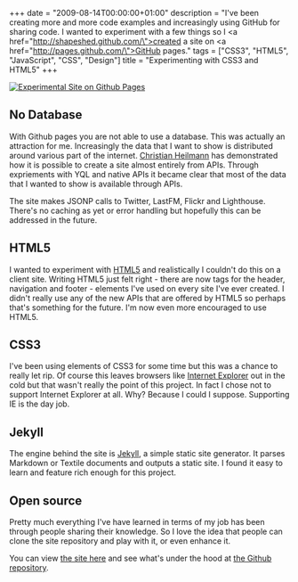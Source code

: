 +++
date = "2009-08-14T00:00:00+01:00"
description = "I've been creating more and more code examples and increasingly using GitHub for sharing code. I wanted to experiment with a few things so I <a href=\"http://shapeshed.github.com/\">created a site</a> on <a href=\"http://pages.github.com/\">GitHub pages</a>."
tags = ["CSS3", "HTML5", "JavaScript", "CSS", "Design"]
title = "Experimenting with CSS3 and HTML5"
+++

[![Experimental Site on Github Pages][1]][2]

## No Database

With Github pages you are not able to use a database. This was actually an
attraction for me. Increasingly the data that I want to show is distributed
around various part of the internet. [Christian Heilmann][2] has demonstrated
how it is possible to create a site almost entirely from APIs. Through
expriements with YQL and native APIs it became clear that most of the data that
I wanted to show is available through APIs.

The site makes JSONP calls to Twitter, LastFM, Flickr and Lighthouse. There's no
caching as yet or error handling but hopefully this can be addressed in the
future.

## HTML5

I wanted to experiment with [HTML5][3] and realistically I couldn't do this on a
client site. Writing HTML5 just felt right - there are now tags for the header,
navigation and footer - elements I've used on every site I've ever created. I
didn't really use any of the new APIs that are offered by HTML5 so perhaps
that's something for the future. I'm now even more encouraged to use HTML5.

## CSS3

I've been using elements of CSS3 for some time but this was a chance to really
let rip. Of course this leaves browsers like [Internet Explorer][4] out in the
cold but that wasn't really the point of this project. In fact I chose not to
support Internet Explorer at all. Why? Because I could I suppose. Supporting IE
is the day job.

## Jekyll

The engine behind the site is [Jekyll][9], a simple static site generator. It
parses Markdown or Textile documents and outputs a static site. I found it easy
to learn and feature rich enough for this project.

## Open source

Pretty much everything I've have learned in terms of my job has been through
people sharing their knowledge. So I love the idea that people can clone the
site repository and play with it, or even enhance it.

You can view [the site here][6] and see what's under the hood at [the Github
repository][7].

[1]: /images/articles/github_site.webp
[2]: http://shapeshed.github.com/
[3]: http://icant.co.uk/
[4]: http://www.whatwg.org/specs/web-apps/current-work/multipage/
[5]: http://www.microsoft.com/windows/internet-explorer/default.aspx
[6]: http://github.com/mojombo/jekyll/tree/master
[7]: http://shapeshed.github.com/
[8]: http://github.com/shapeshed/shapeshed.github.com/
[9]: https://github.com/jekyll/jekyll
